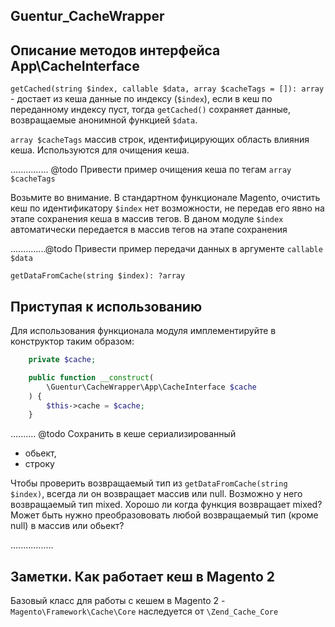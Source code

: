 ## Guentur_CacheWrapper

## Описание методов интерфейса App\CacheInterface
`getCached(string $index, callable $data, array $cacheTags = []): array` - достает из кеша данные по индексу (`$index`), если в кеш по переданному индексу пуст,
тогда `getCached()` сохраняет данные, возвращаемые анонимной функцией `$data`.

`array $cacheTags` массив строк, идентифицирующих область влияния кеша. Используются для очищения кеша.

............... @todo Привести пример очищения кеша по тегам `array $cacheTags`

Возьмите во внимание. В стандартном функционале Magento, очистить кеш по идентификатору `$index` нет возможности,
не передав его явно на этапе сохранения кеша в массив тегов.
В даном модуле `$index` автоматически передается в массив тегов на этапе сохранения

..............@todo Привести пример передачи данных в аргументе `callable $data`

`getDataFromCache(string $index): ?array`

## Приступая к использованию
Для использования функционала модуля имплементируйте в конструктор таким образом:
```php
    private $cache;

    public function __construct(
        \Guentur\CacheWrapper\App\CacheInterface $cache
    ) {
        $this->cache = $cache;
    }
```

.......... @todo Сохранить в кеше сериализированный
- обьект,
- строку

Чтобы проверить возвращаемый тип из `getDataFromCache(string $index)`,
всегда ли он возвращает массив или null. Возможно у него возвращаемый тип mixed. Хорошо ли когда функция возвращает mixed? Может быть нужно преобразововать любой возвращаемый тип (кроме null) в массив или обьект?

.................

## Заметки. Как работает кеш в Magento 2
Базовый класс для работы с кешем в Magento 2 - `Magento\Framework\Cache\Core` наследуется от  `\Zend_Cache_Core`